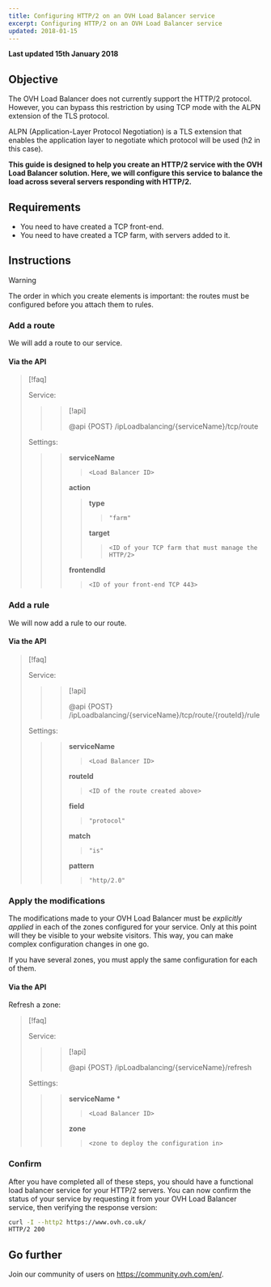 ```yaml
---
title: Configuring HTTP/2 on an OVH Load Balancer service
excerpt: Configuring HTTP/2 on an OVH Load Balancer service
updated: 2018-01-15
---
```


**Last updated 15th January 2018**

## Objective

The OVH Load Balancer does not currently support the HTTP/2 protocol. However, you can bypass this restriction by using TCP mode with the ALPN extension of the TLS protocol.


ALPN (Application-Layer Protocol Negotiation) is a TLS extension that enables the application layer to negotiate which protocol will be used (h2 in this case).

**This guide is designed to help you create an HTTP/2 service with the OVH Load Balancer solution. Here, we will configure this service to balance the load across several servers responding with HTTP/2.**


## Requirements

- You need to have created a TCP front-end.
- You need to have created a TCP farm, with servers added to it.


## Instructions

> [!warning]
>
> The order in which you create elements is important: the routes must be configured before you attach them to rules.
> 


### Add a route

We will add a route to our service.


#### Via the API

> [!faq]
>
> Service:
>
>> > [!api]
>> >
>> > @api {POST} /ipLoadbalancing/{serviceName}/tcp/route
>> >
>>
>
> Settings:
>
>> > **serviceName**
>> >
>> >> `<Load Balancer ID>`
>> >
>> > **action**
>> >
>> >> **type**
>> >> >
>> >> > `"farm"`
>> >>
>> >> **target**
>> >> >
>> >> > `<ID of your TCP farm that must manage the HTTP/2>`
>> >
>> > **frontendId**
>> >
>> >> `<ID of your front-end TCP 443>`
>


### Add a rule

We will now add a rule to our route.



#### Via the API

> [!faq]
>
> Service:
>
>> > [!api]
>> >
>> > @api {POST} /ipLoadbalancing/{serviceName}/tcp/route/{routeId}/rule
>> >
>>
>
> Settings:
>
>> > **serviceName**
>> >
>> >> `<Load Balancer ID>`
>> >
>> > **routeId**
>> >
>> >> `<ID of the route created above>`
>> >
>> > **field**
>> >
>> >> `"protocol"`
>> >
>> > **match**
>> >
>> >> `"is"`
>> >
>> > **pattern**
>> >
>> >> `"http/2.0"`
>


### Apply the modifications

The modifications made to your OVH Load Balancer must be *explicitly applied* in each of the zones configured for your service. Only at this point will they be visible to your website visitors. This way, you can make complex configuration changes in one go.

If you have several zones, you must apply the same configuration for each of them.


#### Via the API

Refresh a zone:

> [!faq]
>
> Service:
>
>> > [!api]
>> >
>> > @api {POST} /ipLoadbalancing/{serviceName}/refresh
>> >
>>
>
> Settings:
>
>> > **serviceName** *
>> >
>> >> `<Load Balancer ID>`
>> >
>> > **zone**
>> >
>> >> `<zone to deploy the configuration in>`
>

### Confirm

After you have completed all of these steps, you should have a functional load balancer service for your HTTP/2 servers. You can now confirm the status of your service by requesting it from your OVH Load Balancer service, then verifying the response version:

```bash
curl -I --http2 https://www.ovh.co.uk/
HTTP/2 200
```

## Go further

Join our community of users on <https://community.ovh.com/en/>.